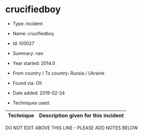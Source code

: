 # crucifiedboy

* Type: incident

* Name: crucifiedboy

* Id: I00027

* Summary: nan

* Year started: 2014.0

* From country / To country: Russia / Ukraine

* Found via: OII

* Date added: 2019-02-24

* Techniques used: 

| Technique | Description given for this incident |
| --------- | ------------------------- |


DO NOT EDIT ABOVE THIS LINE - PLEASE ADD NOTES BELOW